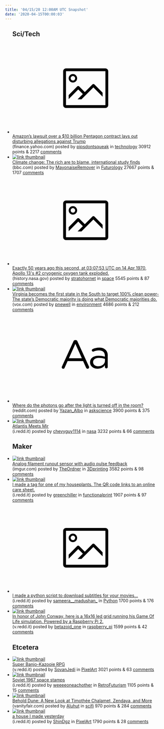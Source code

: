 ```yaml
---
title: '04/15/20 12:00AM UTC Snapshot'
date: '2020-04-15T00:00:03'
---
```

<ul>
<h2>Sci/Tech</h2>

<li><a href='https://finance.yahoo.com/news/amazon-lawsuit-over-10-billion-jedi-contract-145924302.html'><svg version='1.1' viewBox='-34 -14 104 64' preserveAspectRatio='xMidYMid meet' xmlns='http://www.w3.org/2000/svg' xmlns:xlink='http://www.w3.org/1999/xlink'>
    <title>link thumbnail</title>
    <path d='M32,4H4A2,2,0,0,0,2,6V30a2,2,0,0,0,2,2H32a2,2,0,0,0,2-2V6A2,2,0,0,0,32,4ZM4,30V6H32V30Z'></path>
    <path d='M8.92,14a3,3,0,1,0-3-3A3,3,0,0,0,8.92,14Zm0-4.6A1.6,1.6,0,1,1,7.33,11,1.6,1.6,0,0,1,8.92,9.41Z'></path>
    <path d='M22.78,15.37l-5.4,5.4-4-4a1,1,0,0,0-1.41,0L5.92,22.9v2.83l6.79-6.79L16,22.18l-3.75,3.75H15l8.45-8.45L30,24V21.18l-5.81-5.81A1,1,0,0,0,22.78,15.37Z'></path>
    </svg></a><div><div class='linkTitle'><a href='https://finance.yahoo.com/news/amazon-lawsuit-over-10-billion-jedi-contract-145924302.html'>Amazon’s lawsuit over a $10 billion Pentagon contract lays out disturbing allegations against Trump</a></div>(finance.yahoo.com) posted by <a href='https://www.reddit.com/user/pipsdontsqueak'>pipsdontsqueak</a> in <a href='https://www.reddit.com/r/technology'>technology</a> 30912 points & 2217 <a href='https://www.reddit.com/r/technology/comments/g17d3z/amazons_lawsuit_over_a_10_billion_pentagon/'>comments</a></div></li>

<li><a href='https://www.bbc.com/news/business-51906530'><img src='https://b.thumbs.redditmedia.com/ky1dAkh7FxZ55WXrwL55HuRoeAhLu_ox8TwEHZzhKsM.jpg' alt='link thumbnail'></a><div><div class='linkTitle'><a href='https://www.bbc.com/news/business-51906530'>Climate change: The rich are to blame, international study finds</a></div>(bbc.com) posted by <a href='https://www.reddit.com/user/MayonaiseRemover'>MayonaiseRemover</a> in <a href='https://www.reddit.com/r/Futurology'>Futurology</a> 27667 points & 1707 <a href='https://www.reddit.com/r/Futurology/comments/g11h6f/climate_change_the_rich_are_to_blame/'>comments</a></div></li>

<li><a href='https://history.nasa.gov/SP-4029/Apollo_13h_Timeline.htm'><svg version='1.1' viewBox='-34 -14 104 64' preserveAspectRatio='xMidYMid meet' xmlns='http://www.w3.org/2000/svg' xmlns:xlink='http://www.w3.org/1999/xlink'>
    <title>link thumbnail</title>
    <path d='M32,4H4A2,2,0,0,0,2,6V30a2,2,0,0,0,2,2H32a2,2,0,0,0,2-2V6A2,2,0,0,0,32,4ZM4,30V6H32V30Z'></path>
    <path d='M8.92,14a3,3,0,1,0-3-3A3,3,0,0,0,8.92,14Zm0-4.6A1.6,1.6,0,1,1,7.33,11,1.6,1.6,0,0,1,8.92,9.41Z'></path>
    <path d='M22.78,15.37l-5.4,5.4-4-4a1,1,0,0,0-1.41,0L5.92,22.9v2.83l6.79-6.79L16,22.18l-3.75,3.75H15l8.45-8.45L30,24V21.18l-5.81-5.81A1,1,0,0,0,22.78,15.37Z'></path>
    </svg></a><div><div class='linkTitle'><a href='https://history.nasa.gov/SP-4029/Apollo_13h_Timeline.htm'>Exactly 50 years ago this second, at 03:07:53 UTC on 14 Apr 1970, Apollo 13's #2 cryogenic oxygen tank exploded.</a></div>(history.nasa.gov) posted by <a href='https://www.reddit.com/user/stratohornet'>stratohornet</a> in <a href='https://www.reddit.com/r/space'>space</a> 5545 points & 87 <a href='https://www.reddit.com/r/space/comments/g0xohh/exactly_50_years_ago_this_second_at_030753_utc_on/'>comments</a></div></li>

<li><a href='https://www.vox.com/energy-and-environment/2020/3/12/21172836/virginia-renewable-energy-100-percent-clean?utm_campaign=Carbon%2520Brief%2520Daily%2520Briefing&amp;utm_medium=email&amp;utm_source=Revue%2520newsletter'><img src='https://a.thumbs.redditmedia.com/QgqILi6ZV1jmczihRHWiO-UwPhwFStU3x2ZsMSk8Nd8.jpg' alt='link thumbnail'></a><div><div class='linkTitle'><a href='https://www.vox.com/energy-and-environment/2020/3/12/21172836/virginia-renewable-energy-100-percent-clean?utm_campaign=Carbon%2520Brief%2520Daily%2520Briefing&amp;utm_medium=email&amp;utm_source=Revue%2520newsletter'>Virginia becomes the first state in the South to target 100% clean power- The state’s Democratic majority is doing what Democratic majorities do.</a></div>(vox.com) posted by <a href='https://www.reddit.com/user/pnewell'>pnewell</a> in <a href='https://www.reddit.com/r/environment'>environment</a> 4686 points & 212 <a href='https://www.reddit.com/r/environment/comments/g15edd/virginia_becomes_the_first_state_in_the_south_to/'>comments</a></div></li>

<li><a href='https://www.reddit.com/r/askscience/comments/g1603c/where_do_the_photons_go_after_the_light_is_turned/'><svg version='1.1' viewBox='-34 -12 104 64' preserveAspectRatio='xMidYMid slice' xmlns='http://www.w3.org/2000/svg' xmlns:xlink='http://www.w3.org/1999/xlink'>
    <title>text link thumbnail</title>
    <path d='M12.19,8.84a1.45,1.45,0,0,0-1.4-1h-.12a1.46,1.46,0,0,0-1.42,1L1.14,26.56a1.29,1.29,0,0,0-.14.59,1,1,0,0,0,1,1,1.12,1.12,0,0,0,1.08-.77l2.08-4.65h11l2.08,4.59a1.24,1.24,0,0,0,1.12.83,1.08,1.08,0,0,0,1.08-1.08,1.64,1.64,0,0,0-.14-.57ZM6.08,20.71l4.59-10.22,4.6,10.22Z'>
    </path>
    <path d='M32.24,14.78A6.35,6.35,0,0,0,27.6,13.2a11.36,11.36,0,0,0-4.7,1,1,1,0,0,0-.58.89,1,1,0,0,0,.94.92,1.23,1.23,0,0,0,.39-.08,8.87,8.87,0,0,1,3.72-.81c2.7,0,4.28,1.33,4.28,3.92v.5a15.29,15.29,0,0,0-4.42-.61c-3.64,0-6.14,1.61-6.14,4.64v.05c0,2.95,2.7,4.48,5.37,4.48a6.29,6.29,0,0,0,5.19-2.48V26.9a1,1,0,0,0,1,1,1,1,0,0,0,1-1.06V19A5.71,5.71,0,0,0,32.24,14.78Zm-.56,7.7c0,2.28-2.17,3.89-4.81,3.89-1.94,0-3.61-1.06-3.61-2.86v-.06c0-1.8,1.5-3,4.2-3a15.2,15.2,0,0,1,4.22.61Z'>
    </path>
    </svg></a><div><div class='linkTitle'><a href='https://www.reddit.com/r/askscience/comments/g1603c/where_do_the_photons_go_after_the_light_is_turned/'>Where do the photons go after the light is turned off in the room?</a></div>(reddit.com) posted by <a href='https://www.reddit.com/user/Yazan_Albo'>Yazan_Albo</a> in <a href='https://www.reddit.com/r/askscience'>askscience</a> 3900 points & 375 <a href='https://www.reddit.com/r/askscience/comments/g1603c/where_do_the_photons_go_after_the_light_is_turned/'>comments</a></div></li>

<li><a href='https://i.redd.it/41u5i516tos41.jpg'><img src='https://b.thumbs.redditmedia.com/-xL1h2DiULWSokAA_Qv4PS9MZ23pXih3fC36w4-_FpA.jpg' alt='link thumbnail'></a><div><div class='linkTitle'><a href='https://i.redd.it/41u5i516tos41.jpg'>Atlantis Meets Mir</a></div>(i.redd.it) posted by <a href='https://www.reddit.com/user/chevyguy1114'>chevyguy1114</a> in <a href='https://www.reddit.com/r/nasa'>nasa</a> 3232 points & 66 <a href='https://www.reddit.com/r/nasa/comments/g0wab5/atlantis_meets_mir/'>comments</a></div></li>

<h2>Maker</h2>

<li><a href='https://imgur.com/L8zvpG2'><img src='https://b.thumbs.redditmedia.com/8XDL9tvn8eC06_OLfVkjMnU6-f9ZXW51suhCKImVKIM.jpg' alt='link thumbnail'></a><div><div class='linkTitle'><a href='https://imgur.com/L8zvpG2'>Analog filament runout sensor with audio pulse feedback</a></div>(imgur.com) posted by <a href='https://www.reddit.com/user/TheOrdner'>TheOrdner</a> in <a href='https://www.reddit.com/r/3Dprinting'>3Dprinting</a> 3582 points & 98 <a href='https://www.reddit.com/r/3Dprinting/comments/g13aig/analog_filament_runout_sensor_with_audio_pulse/'>comments</a></div></li>

<li><a href='https://i.redd.it/cr7c8f00tss41.jpg'><img src='https://a.thumbs.redditmedia.com/1VUCM4oLtzvystW0Z6WzyJbBrJV03Ox_QcPftr20QO8.jpg' alt='link thumbnail'></a><div><div class='linkTitle'><a href='https://i.redd.it/cr7c8f00tss41.jpg'>I made a tag for one of my houseplants. The QR code links to an online care sheet.</a></div>(i.redd.it) posted by <a href='https://www.reddit.com/user/greenchiller'>greenchiller</a> in <a href='https://www.reddit.com/r/functionalprint'>functionalprint</a> 1907 points & 97 <a href='https://www.reddit.com/r/functionalprint/comments/g173e9/i_made_a_tag_for_one_of_my_houseplants_the_qr/'>comments</a></div></li>

<li><a href='https://i.redd.it/kj5vvd1weqs41.gif'><svg version='1.1' viewBox='-34 -14 104 64' preserveAspectRatio='xMidYMid meet' xmlns='http://www.w3.org/2000/svg' xmlns:xlink='http://www.w3.org/1999/xlink'>
    <title>link thumbnail</title>
    <path d='M32,4H4A2,2,0,0,0,2,6V30a2,2,0,0,0,2,2H32a2,2,0,0,0,2-2V6A2,2,0,0,0,32,4ZM4,30V6H32V30Z'></path>
    <path d='M8.92,14a3,3,0,1,0-3-3A3,3,0,0,0,8.92,14Zm0-4.6A1.6,1.6,0,1,1,7.33,11,1.6,1.6,0,0,1,8.92,9.41Z'></path>
    <path d='M22.78,15.37l-5.4,5.4-4-4a1,1,0,0,0-1.41,0L5.92,22.9v2.83l6.79-6.79L16,22.18l-3.75,3.75H15l8.45-8.45L30,24V21.18l-5.81-5.81A1,1,0,0,0,22.78,15.37Z'></path>
    </svg></a><div><div class='linkTitle'><a href='https://i.redd.it/kj5vvd1weqs41.gif'>I made a python script to download subtitles for your movies...</a></div>(i.redd.it) posted by <a href='https://www.reddit.com/user/sameera__madushan_'>sameera__madushan_</a> in <a href='https://www.reddit.com/r/Python'>Python</a> 1700 points & 176 <a href='https://www.reddit.com/r/Python/comments/g10v5z/i_made_a_python_script_to_download_subtitles_for/'>comments</a></div></li>

<li><a href='https://v.redd.it/3lyhu870lrs41'><img src='https://b.thumbs.redditmedia.com/A-fO7eWS1P5MI41K7Qvty-o468Qp_gKbCmPq9Q5gacY.jpg' alt='link thumbnail'></a><div><div class='linkTitle'><a href='https://v.redd.it/3lyhu870lrs41'>In honor of John Conway, here is a 16x16 led grid running his Game Of Life simulation. Powered by a Raspberry Pi 2.</a></div>(v.redd.it) posted by <a href='https://www.reddit.com/user/betazoid_one'>betazoid_one</a> in <a href='https://www.reddit.com/r/raspberry_pi'>raspberry_pi</a> 1599 points & 42 <a href='https://www.reddit.com/r/raspberry_pi/comments/g13fol/in_honor_of_john_conway_here_is_a_16x16_led_grid/'>comments</a></div></li>

<h2>Etcetera</h2>

<li><a href='https://v.redd.it/32d632565ps41'><img src='https://b.thumbs.redditmedia.com/j2BegqEO9dz-J8-tgni37UdBlM3G0AnaXD48Daq3ejI.jpg' alt='link thumbnail'></a><div><div class='linkTitle'><a href='https://v.redd.it/32d632565ps41'>Super Banjo-Kazooie RPG</a></div>(v.redd.it) posted by <a href='https://www.reddit.com/user/SovanJedi'>SovanJedi</a> in <a href='https://www.reddit.com/r/PixelArt'>PixelArt</a> 3021 points & 63 <a href='https://www.reddit.com/r/PixelArt/comments/g0xbwg/super_banjokazooie_rpg/'>comments</a></div></li>

<li><a href='https://i.redd.it/cc9psk462ts41.jpg'><img src='https://a.thumbs.redditmedia.com/_FVRKWsqkectkAyWYyVrHMvI3SoRwpVLgAlQVNVcVt8.jpg' alt='link thumbnail'></a><div><div class='linkTitle'><a href='https://i.redd.it/cc9psk462ts41.jpg'>Soviet 1967 space stamps</a></div>(i.redd.it) posted by <a href='https://www.reddit.com/user/weeeeoneachother'>weeeeoneachother</a> in <a href='https://www.reddit.com/r/RetroFuturism'>RetroFuturism</a> 1105 points & 15 <a href='https://www.reddit.com/r/RetroFuturism/comments/g1827o/soviet_1967_space_stamps/'>comments</a></div></li>

<li><a href='https://www.vanityfair.com/hollywood/2020/04/behold-dune-an-exclusive-look-at-timothee-chalamet-zendaya-oscar-isaac?mbid=social_twitter'><img src='https://b.thumbs.redditmedia.com/cMHTEUL9e2mwQycCp4MjstZoG19OnUzoSnqzGrq21eQ.jpg' alt='link thumbnail'></a><div><div class='linkTitle'><a href='https://www.vanityfair.com/hollywood/2020/04/behold-dune-an-exclusive-look-at-timothee-chalamet-zendaya-oscar-isaac?mbid=social_twitter'>Behold Dune: A New Look at Timothée Chalamet, Zendaya, and More</a></div>(vanityfair.com) posted by <a href='https://www.reddit.com/user/Aluhut'>Aluhut</a> in <a href='https://www.reddit.com/r/scifi'>scifi</a> 970 points & 284 <a href='https://www.reddit.com/r/scifi/comments/g13k23/behold_dune_a_new_look_at_timothée_chalamet/'>comments</a></div></li>

<li><a href='https://i.redd.it/u3i9a3ao3ss41.png'><img src='https://b.thumbs.redditmedia.com/ReKEkbHK0XnAR30Kq7lOAsIycawtD2avTCcFNcLPv5w.jpg' alt='link thumbnail'></a><div><div class='linkTitle'><a href='https://i.redd.it/u3i9a3ao3ss41.png'>a house I made yesterday</a></div>(i.redd.it) posted by <a href='https://www.reddit.com/user/ShinDgz'>ShinDgz</a> in <a href='https://www.reddit.com/r/PixelArt'>PixelArt</a> 1790 points & 28 <a href='https://www.reddit.com/r/PixelArt/comments/g14sqb/a_house_i_made_yesterday/'>comments</a></div></li>

</ul>
